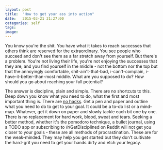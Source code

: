 ```yaml
---
layout: post
title:  "How to get your ass into action"
date:   2015-03-21 21:27:00
categories: self
tags: 
image: 
---
```

You know you're the shit. You have what it takes to reach successes that others think are reserved for the extraordinary. You see people who succeed and don't see them as a far stretch away from yourself. But there's a problem. You're not living their life, you're not enjoying the successes that they are, and you find yourself in the middle - not the bottom nor the top but that the annoyingly comfortable, shit-ain't-that-bad, i-can't-complain, i-have-it-better-than-most middle. What are you supposed to do? How should you go about reaching your full potential?

The answer is discipline, plain and simple. There are no shortcuts to this. Deep down you know what you need to do, what the first and most important thing is. There are [no hacks](http://maxvirtus.com/self/2015/03/21/are-you-a-hack.html). Get a pen and paper and outline what you need to do to get to your goal. It could be a to-do list or a mind-map. Whatever, get it down on paper and slowly tackle each bit one by one. There is no replacement for hard work, blood, sweat and tears. Seeking a better method, whether it's the pomodoro technique, a bullet journal, using a TODO app or subscribing to /r/GetDisciplined on Reddit will not get you closer to your goals - these are all methods of procrastination. These are for the weak-minded. They may help you get started but they don't cultivate the hard-grit you need to get your hands dirty and etch your legacy.